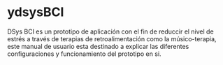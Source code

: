 # ydsysBCI
DSys BCI es un prototipo de aplicación con el fin de reduccir el nivel de estrés a través de terapias de retroalimentación como la músico-terapia, este manual de usuario esta destinado a explicar las diferentes configuraciones y funcionamiento del prototipo en si.
